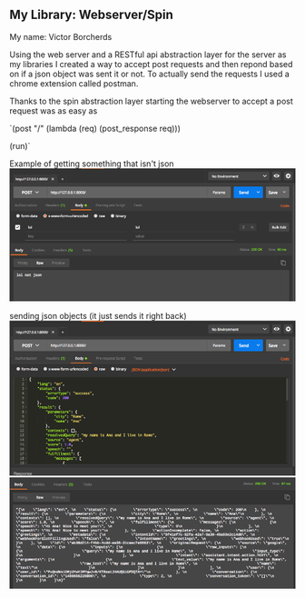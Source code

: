 ## My Library: Webserver/Spin
My name: Victor Borcherds

Using the web server and a RESTful api abstraction layer for the server as my libraries I created a way to accept post requests and then repond based on if a json object was sent it or not. To actually send the requests I used a chrome extension called postman. 

Thanks to the spin abstraction layer starting the webserver to accept a post request was as easy as 

`(post "/"
  (lambda (req) (post_response req)))
  
(run)`

Example of getting something that isn't json
![js](/js.png?raw=true "not json")

sending json objects (it just sends it right back) 
![jsonin](/jsin.png?raw=true "json in")
![jsonout](/jsout.png?raw=true "json out")




